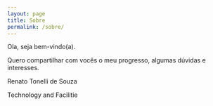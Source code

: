```yaml
---
layout: page
title: Sobre
permalink: /sobre/
---
```


Ola, seja bem-vindo(a).

Quero compartilhar com vocês o meu progresso, algumas dúvidas e interesses.




Renato Tonelli de Souza

Technology and Facilitie
